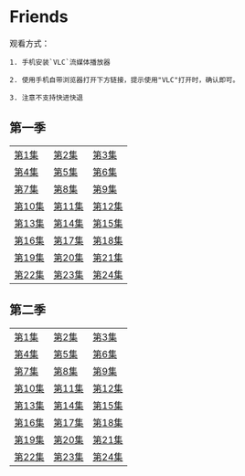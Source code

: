 # Friends

观看方式：

	1. 手机安装`VLC`流媒体播放器
	
	2. 使用手机自带浏览器打开下方链接，提示使用"VLC"打开时，确认即可。

	3. 注意不支持快进快退
	
## 第一季

|   |   |   |
|---|---|---|
[第1集](rtmp://zhulongyixian.vicp.cc:8000/vod2//friends/1/1.mp4)|[第2集](rtmp://zhulongyixian.vicp.cc:8000/vod2//friends/1/2.mp4)|[第3集](rtmp://zhulongyixian.vicp.cc:8000/vod2//friends/1/3.mp4)
[第4集](rtmp://zhulongyixian.vicp.cc:8000/vod2//friends/1/4.mp4)|[第5集](rtmp://zhulongyixian.vicp.cc:8000/vod2//friends/1/5.mp4)|[第6集](rtmp://zhulongyixian.vicp.cc:8000/vod2//friends/1/6.mp4)
[第7集](rtmp://zhulongyixian.vicp.cc:8000/vod2//friends/1/7.mp4)|[第8集](rtmp://zhulongyixian.vicp.cc:8000/vod2//friends/1/8.mp4)|[第9集](rtmp://zhulongyixian.vicp.cc:8000/vod2//friends/1/9.mp4)
[第10集](rtmp://zhulongyixian.vicp.cc:8000/vod2//friends/1/10.mp4)|[第11集](rtmp://zhulongyixian.vicp.cc:8000/vod2//friends/1/11.mp4)|[第12集](rtmp://zhulongyixian.vicp.cc:8000/vod2//friends/1/12.mp4)
[第13集](rtmp://zhulongyixian.vicp.cc:8000/vod2//friends/1/13.mp4)|[第14集](rtmp://zhulongyixian.vicp.cc:8000/vod2//friends/1/14.mp4)|[第15集](rtmp://zhulongyixian.vicp.cc:8000/vod2//friends/1/15.mp4)
[第16集](rtmp://zhulongyixian.vicp.cc:8000/vod2//friends/1/16.mp4)|[第17集](rtmp://zhulongyixian.vicp.cc:8000/vod2//friends/1/17.mp4)|[第18集](rtmp://zhulongyixian.vicp.cc:8000/vod2//friends/1/18.mp4)
[第19集](rtmp://zhulongyixian.vicp.cc:8000/vod2//friends/1/19.mp4)|[第20集](rtmp://zhulongyixian.vicp.cc:8000/vod2//friends/1/20.mp4)|[第21集](rtmp://zhulongyixian.vicp.cc:8000/vod2//friends/1/21.mp4)
[第22集](rtmp://zhulongyixian.vicp.cc:8000/vod2//friends/1/22.mp4)|[第23集](rtmp://zhulongyixian.vicp.cc:8000/vod2//friends/1/23.mp4)|[第24集](rtmp://zhulongyixian.vicp.cc:8000/vod2//friends/1/24.mp4)

## 第二季

|   |   |   |
|---|---|---|
[第1集](rtmp://zhulongyixian.vicp.cc:8000/vod2//friends/2/1.mp4)|[第2集](rtmp://zhulongyixian.vicp.cc:8000/vod2//friends/2/2.mp4)|[第3集](rtmp://zhulongyixian.vicp.cc:8000/vod2//friends/2/3.mp4)
[第4集](rtmp://zhulongyixian.vicp.cc:8000/vod2//friends/2/4.mp4)|[第5集](rtmp://zhulongyixian.vicp.cc:8000/vod2//friends/2/5.mp4)|[第6集](rtmp://zhulongyixian.vicp.cc:8000/vod2//friends/2/6.mp4)
[第7集](rtmp://zhulongyixian.vicp.cc:8000/vod2//friends/2/7.mp4)|[第8集](rtmp://zhulongyixian.vicp.cc:8000/vod2//friends/2/8.mp4)|[第9集](rtmp://zhulongyixian.vicp.cc:8000/vod2//friends/2/9.mp4)
[第10集](rtmp://zhulongyixian.vicp.cc:8000/vod2//friends/2/10.mp4)|[第11集](rtmp://zhulongyixian.vicp.cc:8000/vod2//friends/2/11.mp4)|[第12集](rtmp://zhulongyixian.vicp.cc:8000/vod2//friends/2/12.mp4)
[第13集](rtmp://zhulongyixian.vicp.cc:8000/vod2//friends/2/13.mp4)|[第14集](rtmp://zhulongyixian.vicp.cc:8000/vod2//friends/2/14.mp4)|[第15集](rtmp://zhulongyixian.vicp.cc:8000/vod2//friends/2/15.mp4)
[第16集](rtmp://zhulongyixian.vicp.cc:8000/vod2//friends/2/16.mp4)|[第17集](rtmp://zhulongyixian.vicp.cc:8000/vod2//friends/2/17.mp4)|[第18集](rtmp://zhulongyixian.vicp.cc:8000/vod2//friends/2/18.mp4)
[第19集](rtmp://zhulongyixian.vicp.cc:8000/vod2//friends/2/19.mp4)|[第20集](rtmp://zhulongyixian.vicp.cc:8000/vod2//friends/2/20.mp4)|[第21集](rtmp://zhulongyixian.vicp.cc:8000/vod2//friends/2/21.mp4)
[第22集](rtmp://zhulongyixian.vicp.cc:8000/vod2//friends/2/22.mp4)|[第23集](rtmp://zhulongyixian.vicp.cc:8000/vod2//friends/2/23.mp4)|[第24集](rtmp://zhulongyixian.vicp.cc:8000/vod2//friends/2/24.mp4)

<!--

## 第三季

[第1集](rtmp://zhulongyixian.vicp.cc:8000/vod2//friends/1/1.mp4)
[第2集](rtmp://zhulongyixian.vicp.cc:8000/vod2//friends/1/2.mp4)
[第3集](rtmp://zhulongyixian.vicp.cc:8000/vod2//friends/1/3.mp4)
[第4集](rtmp://zhulongyixian.vicp.cc:8000/vod2//friends/1/4.mp4)
[第5集](rtmp://zhulongyixian.vicp.cc:8000/vod2//friends/1/5.mp4)
[第6集](rtmp://zhulongyixian.vicp.cc:8000/vod2//friends/1/6.mp4)
[第7集](rtmp://zhulongyixian.vicp.cc:8000/vod2//friends/1/7.mp4)
[第8集](rtmp://zhulongyixian.vicp.cc:8000/vod2//friends/1/8.mp4)

[第9集](rtmp://zhulongyixian.vicp.cc:8000/vod2//friends/1/9.mp4)
[第10集](rtmp://zhulongyixian.vicp.cc:8000/vod2//friends/1/10.mp4)
[第11集](rtmp://zhulongyixian.vicp.cc:8000/vod2//friends/1/11.mp4)
[第12集](rtmp://zhulongyixian.vicp.cc:8000/vod2//friends/1/12.mp4)
[第13集](rtmp://zhulongyixian.vicp.cc:8000/vod2//friends/1/13.mp4)
[第14集](rtmp://zhulongyixian.vicp.cc:8000/vod2//friends/1/14.mp4)
[第15集](rtmp://zhulongyixian.vicp.cc:8000/vod2//friends/1/15.mp4)
[第16集](rtmp://zhulongyixian.vicp.cc:8000/vod2//friends/1/16.mp4)

[第17集](rtmp://zhulongyixian.vicp.cc:8000/vod2//friends/1/17.mp4)
[第18集](rtmp://zhulongyixian.vicp.cc:8000/vod2//friends/1/18.mp4)
[第19集](rtmp://zhulongyixian.vicp.cc:8000/vod2//friends/1/19.mp4)
[第20集](rtmp://zhulongyixian.vicp.cc:8000/vod2//friends/1/20.mp4)
[第21集](rtmp://zhulongyixian.vicp.cc:8000/vod2//friends/1/21.mp4)
[第22集](rtmp://zhulongyixian.vicp.cc:8000/vod2//friends/1/22.mp4)
[第23集](rtmp://zhulongyixian.vicp.cc:8000/vod2//friends/1/23.mp4)
[第24集](rtmp://zhulongyixian.vicp.cc:8000/vod2//friends/1/24.mp4)

## 第四季

[第1集](rtmp://zhulongyixian.vicp.cc:8000/vod2//friends/1/1.mp4)
[第2集](rtmp://zhulongyixian.vicp.cc:8000/vod2//friends/1/2.mp4)
[第3集](rtmp://zhulongyixian.vicp.cc:8000/vod2//friends/1/3.mp4)
[第4集](rtmp://zhulongyixian.vicp.cc:8000/vod2//friends/1/4.mp4)
[第5集](rtmp://zhulongyixian.vicp.cc:8000/vod2//friends/1/5.mp4)
[第6集](rtmp://zhulongyixian.vicp.cc:8000/vod2//friends/1/6.mp4)
[第7集](rtmp://zhulongyixian.vicp.cc:8000/vod2//friends/1/7.mp4)
[第8集](rtmp://zhulongyixian.vicp.cc:8000/vod2//friends/1/8.mp4)

[第9集](rtmp://zhulongyixian.vicp.cc:8000/vod2//friends/1/9.mp4)
[第10集](rtmp://zhulongyixian.vicp.cc:8000/vod2//friends/1/10.mp4)
[第11集](rtmp://zhulongyixian.vicp.cc:8000/vod2//friends/1/11.mp4)
[第12集](rtmp://zhulongyixian.vicp.cc:8000/vod2//friends/1/12.mp4)
[第13集](rtmp://zhulongyixian.vicp.cc:8000/vod2//friends/1/13.mp4)
[第14集](rtmp://zhulongyixian.vicp.cc:8000/vod2//friends/1/14.mp4)
[第15集](rtmp://zhulongyixian.vicp.cc:8000/vod2//friends/1/15.mp4)
[第16集](rtmp://zhulongyixian.vicp.cc:8000/vod2//friends/1/16.mp4)

[第17集](rtmp://zhulongyixian.vicp.cc:8000/vod2//friends/1/17.mp4)
[第18集](rtmp://zhulongyixian.vicp.cc:8000/vod2//friends/1/18.mp4)
[第19集](rtmp://zhulongyixian.vicp.cc:8000/vod2//friends/1/19.mp4)
[第20集](rtmp://zhulongyixian.vicp.cc:8000/vod2//friends/1/20.mp4)
[第21集](rtmp://zhulongyixian.vicp.cc:8000/vod2//friends/1/21.mp4)
[第22集](rtmp://zhulongyixian.vicp.cc:8000/vod2//friends/1/22.mp4)
[第23集](rtmp://zhulongyixian.vicp.cc:8000/vod2//friends/1/23.mp4)
[第24集](rtmp://zhulongyixian.vicp.cc:8000/vod2//friends/1/24.mp4)

## 第五季

[第1集](rtmp://zhulongyixian.vicp.cc:8000/vod2//friends/1/1.mp4)
[第2集](rtmp://zhulongyixian.vicp.cc:8000/vod2//friends/1/2.mp4)
[第3集](rtmp://zhulongyixian.vicp.cc:8000/vod2//friends/1/3.mp4)
[第4集](rtmp://zhulongyixian.vicp.cc:8000/vod2//friends/1/4.mp4)
[第5集](rtmp://zhulongyixian.vicp.cc:8000/vod2//friends/1/5.mp4)
[第6集](rtmp://zhulongyixian.vicp.cc:8000/vod2//friends/1/6.mp4)
[第7集](rtmp://zhulongyixian.vicp.cc:8000/vod2//friends/1/7.mp4)
[第8集](rtmp://zhulongyixian.vicp.cc:8000/vod2//friends/1/8.mp4)

[第9集](rtmp://zhulongyixian.vicp.cc:8000/vod2//friends/1/9.mp4)
[第10集](rtmp://zhulongyixian.vicp.cc:8000/vod2//friends/1/10.mp4)
[第11集](rtmp://zhulongyixian.vicp.cc:8000/vod2//friends/1/11.mp4)
[第12集](rtmp://zhulongyixian.vicp.cc:8000/vod2//friends/1/12.mp4)
[第13集](rtmp://zhulongyixian.vicp.cc:8000/vod2//friends/1/13.mp4)
[第14集](rtmp://zhulongyixian.vicp.cc:8000/vod2//friends/1/14.mp4)
[第15集](rtmp://zhulongyixian.vicp.cc:8000/vod2//friends/1/15.mp4)
[第16集](rtmp://zhulongyixian.vicp.cc:8000/vod2//friends/1/16.mp4)

[第17集](rtmp://zhulongyixian.vicp.cc:8000/vod2//friends/1/17.mp4)
[第18集](rtmp://zhulongyixian.vicp.cc:8000/vod2//friends/1/18.mp4)
[第19集](rtmp://zhulongyixian.vicp.cc:8000/vod2//friends/1/19.mp4)
[第20集](rtmp://zhulongyixian.vicp.cc:8000/vod2//friends/1/20.mp4)
[第21集](rtmp://zhulongyixian.vicp.cc:8000/vod2//friends/1/21.mp4)
[第22集](rtmp://zhulongyixian.vicp.cc:8000/vod2//friends/1/22.mp4)
[第23集](rtmp://zhulongyixian.vicp.cc:8000/vod2//friends/1/23.mp4)
[第24集](rtmp://zhulongyixian.vicp.cc:8000/vod2//friends/1/24.mp4)


-->

